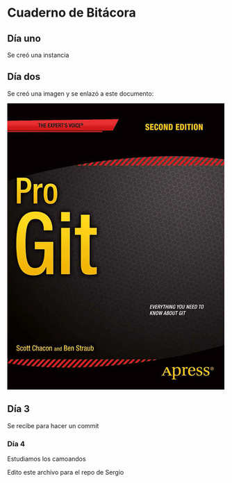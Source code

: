 

# Cuaderno de Bitácora

## Día uno
Se creó una instancia

## Día dos
Se creó una imagen y se enlazó a este documento:

![Imagen creada](./progit2.png)
	
## Día 3
Se recibe para hacer un commit

### Día 4
Estudiamos los camoandos

Edito este archivo para el repo de Sergio



